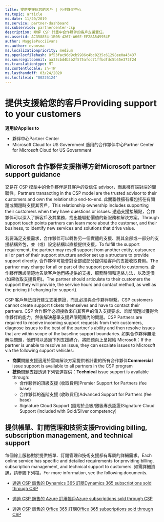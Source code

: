 ```yaml
---
title: 提供支援給您的客戶 | 合作夥伴中心
ms.topic: article
ms.date: 11/20/2019
ms.service: partner-dashboard
ms.subservice: partnercenter-csp
description: 瞭解 CSP 計畫中合作夥伴的客戶支援責任。
ms.assetid: AC358854-1B0B-4267-A66E-EF28A549954F
author: MaggiePucciEvans
ms.author: evansma
ms.localizationpriority: medium
ms.openlocfilehash: 8f53fac96d9cb9986c4bc8235c61298ee0a43437
ms.sourcegitcommit: aa33cbd4b3b2f575afcc71ffbdfdc5b45e372f24
ms.translationtype: MT
ms.contentlocale: zh-TW
ms.lasthandoff: 03/24/2020
ms.locfileid: "80226124"
---
```

# <a name="providing-support-to-your-customers"></a><span data-ttu-id="97f3f-103">提供支援給您的客戶</span><span class="sxs-lookup"><span data-stu-id="97f3f-103">Providing support to your customers</span></span>

<span data-ttu-id="97f3f-104">**適用於**</span><span class="sxs-lookup"><span data-stu-id="97f3f-104">**Applies to**</span></span>

-  <span data-ttu-id="97f3f-105">夥伴中心</span><span class="sxs-lookup"><span data-stu-id="97f3f-105">Partner Center</span></span>
-  <span data-ttu-id="97f3f-106">Microsoft Cloud for US Government 適用的合作夥伴中心</span><span class="sxs-lookup"><span data-stu-id="97f3f-106">Partner Center for Microsoft Cloud for US Government</span></span>


## <a name="microsoft-partner-support-guidance"></a><span data-ttu-id="97f3f-107">Microsoft 合作夥伴支援指導方針</span><span class="sxs-lookup"><span data-stu-id="97f3f-107">Microsoft partner support guidance</span></span>

<span data-ttu-id="97f3f-108">交易在 CSP 模型中的合作夥伴是其客戶的受信任 advisor，而且擁有端對端的關聯性。</span><span class="sxs-lookup"><span data-stu-id="97f3f-108">Partners transacting in the CSP model are the trusted advisor to their customers and own the relationship end-to-end.</span></span> <span data-ttu-id="97f3f-109">此關聯性擁有權包括在有問題或問題時支援其客戶。</span><span class="sxs-lookup"><span data-stu-id="97f3f-109">This relationship ownership includes supporting their customers when they have questions or issues.</span></span> <span data-ttu-id="97f3f-110">透過支援接觸點，合作夥伴可以深入了解客戶及其業務，找出能驅動價值的新服務和解決方案。</span><span class="sxs-lookup"><span data-stu-id="97f3f-110">Through support touch points partners can learn more about the customer, and their business, to identify new services and solutions that drive value.</span></span>

<span data-ttu-id="97f3f-111">若要滿足支援需求，合作夥伴可以轉售另一個實體的支援、將其全部或一部分的支援結構外包，並（或）設定結構以直接提供支援。</span><span class="sxs-lookup"><span data-stu-id="97f3f-111">To fulfill the support requirement, the partner may resell support from another entity, outsource all or part of their support structure and/or set up a structure to provide support directly.</span></span>  <span data-ttu-id="97f3f-112">合作夥伴可能會對全部或部分提供給客戶的支援收取費用。</span><span class="sxs-lookup"><span data-stu-id="97f3f-112">The partner may charge for all or part of the support provided to customers.</span></span> <span data-ttu-id="97f3f-113">合作夥伴應該清楚地告訴客戶他們將提供的支援、服務時間和連絡方法，以及定價 (如果收取支援費用)。</span><span class="sxs-lookup"><span data-stu-id="97f3f-113">The partner should articulate to their customers the support they will provide, the service hours and contact method, as well as the pricing (if charging for support).</span></span> 

<span data-ttu-id="97f3f-114">CSP 客戶無法自行建立支援票證，而且必須與合作夥伴聯繫。</span><span class="sxs-lookup"><span data-stu-id="97f3f-114">CSP customers cannot create support tickets themselves and have to contact their partners.</span></span> <span data-ttu-id="97f3f-115">CSP 合作夥伴必須接收來自其客戶的傳入支援要求、診斷問題以獲得合作夥伴的能力，然後解決基準支援界限範圍內的問題。</span><span class="sxs-lookup"><span data-stu-id="97f3f-115">CSP Partners are required to receive incoming support requests from their customers, diagnose issues to the best of the partner's ability and then resolve issues that are within scope of the baseline support boundaries.</span></span> <span data-ttu-id="97f3f-116">如果合作夥伴無法解決問題，他們可以透過下列支援媒介，將問題向上呈報給 Microsoft：</span><span class="sxs-lookup"><span data-stu-id="97f3f-116">If the partner is unable to resolve an issue, they can escalate issues to Microsoft via the following support vehicles:</span></span>

- <span data-ttu-id="97f3f-117">**商業**問題支援適用於雲端解決方案提供者計畫的所有合作夥伴</span><span class="sxs-lookup"><span data-stu-id="97f3f-117">**Commercial** issue support is available to all partners in the CSP program</span></span>
-   <span data-ttu-id="97f3f-118">**技術**問題支援透過下列管道提供：</span><span class="sxs-lookup"><span data-stu-id="97f3f-118">**Technical** issue support is available through:</span></span>
    -   <span data-ttu-id="97f3f-119">合作夥伴的頂級支援 (收取費用)</span><span class="sxs-lookup"><span data-stu-id="97f3f-119">Premier Support for Partners (fee base)</span></span>
    -   <span data-ttu-id="97f3f-120">合作夥伴的進階支援 (收取費用)</span><span class="sxs-lookup"><span data-stu-id="97f3f-120">Advanced Support for Partners (fee base)</span></span>
    -   <span data-ttu-id="97f3f-121">Signature Cloud Support (隨附於金級/銀級專長認證)</span><span class="sxs-lookup"><span data-stu-id="97f3f-121">Signature Cloud Support (included with Gold/Silver competency)</span></span>

## <a name="providing-billing-subscription-management-and-technical-support"></a><span data-ttu-id="97f3f-122">提供帳單、訂閱管理和技術支援</span><span class="sxs-lookup"><span data-stu-id="97f3f-122">Providing billing, subscription management, and technical support</span></span> 

<span data-ttu-id="97f3f-123">每個線上服務對於提供帳單、訂閱管理和技術支援都有專屬的詳細需求。</span><span class="sxs-lookup"><span data-stu-id="97f3f-123">Each online service has specific and detailed requirements for providing billing, subscription management, and technical support to customers.</span></span> <span data-ttu-id="97f3f-124">如需詳細資訊，請參閱下列檔。</span><span class="sxs-lookup"><span data-stu-id="97f3f-124">For more information, see the following documents.</span></span>

-   [<span data-ttu-id="97f3f-125">透過 CSP 銷售的 Dynamics 365 訂閱</span><span class="sxs-lookup"><span data-stu-id="97f3f-125">Dynamics 365 subscriptions sold through CSP</span></span>](https://www.microsoftpartnercommunity.com/t5/CSP/Microsoft-Partner-Support-Guidance/m-p/5262#M30)

-   [<span data-ttu-id="97f3f-126">透過 CSP 銷售的 Azure 訂用帳戶</span><span class="sxs-lookup"><span data-stu-id="97f3f-126">Azure subscriptions sold through CSP</span></span>](https://www.microsoftpartnercommunity.com/t5/CSP/Microsoft-Partner-Support-Guidance/m-p/5263#M31)

-   [<span data-ttu-id="97f3f-127">透過 CSP 銷售的 Office 365 訂閱</span><span class="sxs-lookup"><span data-stu-id="97f3f-127">Office 365 subscriptions sold through CSP</span></span>](https://www.microsoftpartnercommunity.com/t5/CSP/Microsoft-Partner-Support-Guidance/m-p/5264#M32)



 

 



